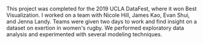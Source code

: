 This project was completed for the 2019 UCLA DataFest, where it won Best Visualization. I worked on a team with Nicole Hill, James Kao, Evan Shui, and Jenna Landy. Teams were given two days to work and find insight on a dataset on exertion in women's rugby. We performed exploratory data analysis and experimented with several modeling techniques.